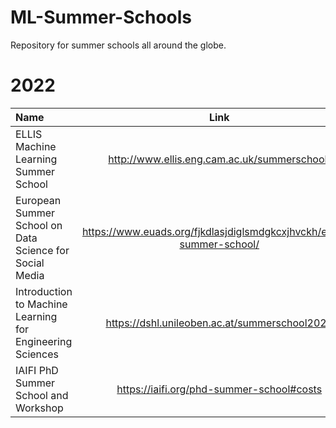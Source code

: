 # ML-Summer-Schools
Repository for summer schools all around the globe.

# 2022
| Name | Link | Deadline/Dates | Location | 
| :--- | :----: | :----:  | ----:   | 
| ELLIS Machine Learning Summer School | http://www.ellis.eng.cam.ac.uk/summerschool/ | 22nd May |  UK |
| European Summer School on Data Science for Social Media | https://www.euads.org/fjkdlasjdiglsmdgkcxjhvckh/euads-summer-school/ | 15-17th June |  Luxembourg |
| Introduction to Machine Learning for Engineering Sciences| https://dshl.unileoben.ac.at/summerschool2022 | 14th May |  Austria |
| IAIFI PhD Summer School and Workshop| https://iaifi.org/phd-summer-school#costs | 22nd April  | Tufts University, USA  |
